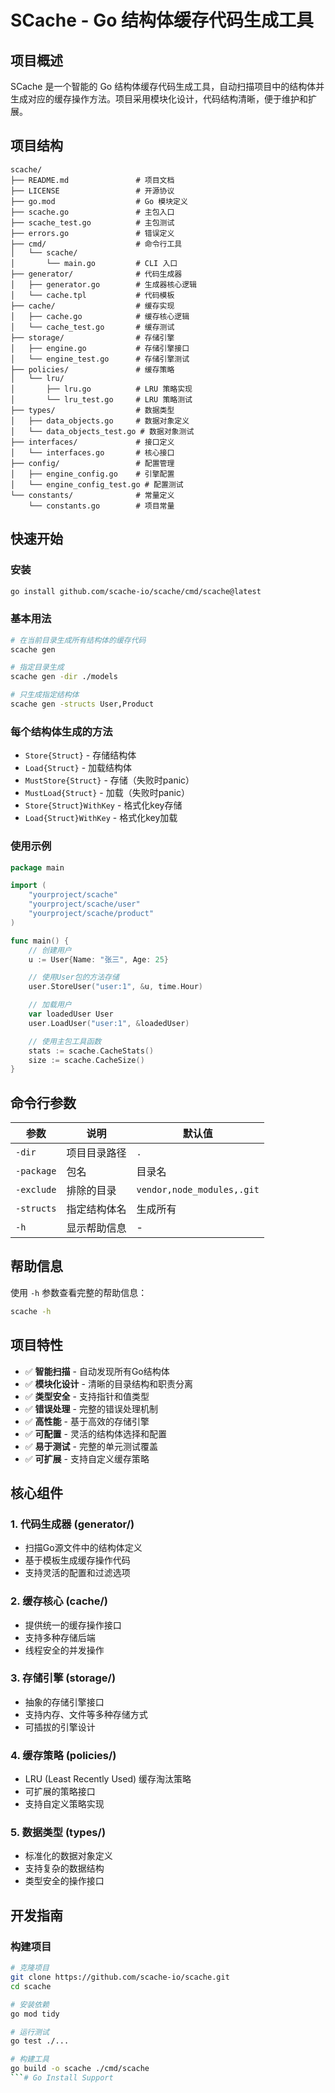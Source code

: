 # SCache - Go 结构体缓存代码生成工具

## 项目概述

SCache 是一个智能的 Go 结构体缓存代码生成工具，自动扫描项目中的结构体并生成对应的缓存操作方法。项目采用模块化设计，代码结构清晰，便于维护和扩展。

## 项目结构

```
scache/
├── README.md               # 项目文档
├── LICENSE                 # 开源协议
├── go.mod                  # Go 模块定义
├── scache.go               # 主包入口
├── scache_test.go          # 主包测试
├── errors.go               # 错误定义
├── cmd/                    # 命令行工具
│   └── scache/
│       └── main.go         # CLI 入口
├── generator/              # 代码生成器
│   ├── generator.go        # 生成器核心逻辑
│   └── cache.tpl           # 代码模板
├── cache/                  # 缓存实现
│   ├── cache.go            # 缓存核心逻辑
│   └── cache_test.go       # 缓存测试
├── storage/                # 存储引擎
│   ├── engine.go           # 存储引擎接口
│   └── engine_test.go      # 存储引擎测试
├── policies/               # 缓存策略
│   └── lru/
│       ├── lru.go          # LRU 策略实现
│       └── lru_test.go     # LRU 策略测试
├── types/                  # 数据类型
│   ├── data_objects.go     # 数据对象定义
│   └── data_objects_test.go # 数据对象测试
├── interfaces/             # 接口定义
│   └── interfaces.go       # 核心接口
├── config/                 # 配置管理
│   ├── engine_config.go    # 引擎配置
│   └── engine_config_test.go # 配置测试
└── constants/              # 常量定义
    └── constants.go        # 项目常量
```

## 快速开始

### 安装

```bash
go install github.com/scache-io/scache/cmd/scache@latest
```

### 基本用法

```bash
# 在当前目录生成所有结构体的缓存代码
scache gen

# 指定目录生成
scache gen -dir ./models

# 只生成指定结构体
scache gen -structs User,Product
```

### 每个结构体生成的方法

- `Store{Struct}` - 存储结构体
- `Load{Struct}` - 加载结构体
- `MustStore{Struct}` - 存储（失败时panic）
- `MustLoad{Struct}` - 加载（失败时panic）
- `Store{Struct}WithKey` - 格式化key存储
- `Load{Struct}WithKey` - 格式化key加载

### 使用示例

```go
package main

import (
    "yourproject/scache"
    "yourproject/scache/user"
    "yourproject/scache/product"
)

func main() {
    // 创建用户
    u := User{Name: "张三", Age: 25}

    // 使用User包的方法存储
    user.StoreUser("user:1", &u, time.Hour)

    // 加载用户
    var loadedUser User
    user.LoadUser("user:1", &loadedUser)

    // 使用主包工具函数
    stats := scache.CacheStats()
    size := scache.CacheSize()
}
```

## 命令行参数

| 参数 | 说明 | 默认值 |
|------|------|--------|
| `-dir` | 项目目录路径 | `.` |
| `-package` | 包名 | 目录名 |
| `-exclude` | 排除的目录 | `vendor,node_modules,.git` |
| `-structs` | 指定结构体名 | 生成所有 |
| `-h` | 显示帮助信息 | - |

## 帮助信息

使用 `-h` 参数查看完整的帮助信息：

```bash
scache -h
```

## 项目特性

- ✅ **智能扫描** - 自动发现所有Go结构体
- ✅ **模块化设计** - 清晰的目录结构和职责分离
- ✅ **类型安全** - 支持指针和值类型
- ✅ **错误处理** - 完整的错误处理机制
- ✅ **高性能** - 基于高效的存储引擎
- ✅ **可配置** - 灵活的结构体选择和配置
- ✅ **易于测试** - 完整的单元测试覆盖
- ✅ **可扩展** - 支持自定义缓存策略

## 核心组件

### 1. 代码生成器 (generator/)
- 扫描Go源文件中的结构体定义
- 基于模板生成缓存操作代码
- 支持灵活的配置和过滤选项

### 2. 缓存核心 (cache/)
- 提供统一的缓存操作接口
- 支持多种存储后端
- 线程安全的并发操作

### 3. 存储引擎 (storage/)
- 抽象的存储引擎接口
- 支持内存、文件等多种存储方式
- 可插拔的引擎设计

### 4. 缓存策略 (policies/)
- LRU (Least Recently Used) 缓存淘汰策略
- 可扩展的策略接口
- 支持自定义策略实现

### 5. 数据类型 (types/)
- 标准化的数据对象定义
- 支持复杂的数据结构
- 类型安全的操作接口

## 开发指南

### 构建项目

```bash
# 克隆项目
git clone https://github.com/scache-io/scache.git
cd scache

# 安装依赖
go mod tidy

# 运行测试
go test ./...

# 构建工具
go build -o scache ./cmd/scache
```# Go Install Support
